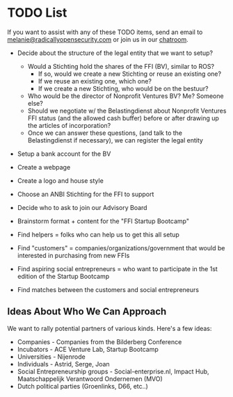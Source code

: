 # TODO List

If you want to assist with any of these TODO items, send an email to melanie@radicallyopensecurity.com or join us in our [chatroom](https://chat.nonprofit.ventures).

* Decide about the structure of the legal entity that we want to setup?
  * Would a Stichting hold the shares of the FFI (BV), similar to ROS?
    * If so, would we create a new Stichting or reuse an existing one?
    * If we reuse an existing one, which one?
    * If we create a new Stichting, who would be on the bestuur?
  * Who would be the director of Nonprofit Ventures BV?  Me?  Someone else?
  * Should we negotiate w/ the Belastingdienst about Nonprofit Ventures FFI status (and the allowed cash buffer) before or after drawing up the articles of incorporation?
  * Once we can answer these questions, (and talk to the Belastingdienst if necessary), we can register the legal entity
  
* Setup a bank account for the BV

* Create a webpage 
* Create a logo and house style
* Choose an ANBI Stichting for the FFI to support
* Decide who to ask to join our Advisory Board
* Brainstorm format + content for the "FFI Startup Bootcamp"
* Find helpers = folks who can help us to get this all setup

* Find "customers" = companies/organizations/government that would be interested in purchasing from new FFIs
* Find aspiring social entrepreneurs = who want to participate in the 1st edition of the Startup Bootcamp
* Find matches between the customers and social entrepreneurs

## Ideas About Who We Can Approach

We want to rally potential partners of various kinds.  Here's a few ideas:

* Companies - Companies from the Bilderberg Conference
* Incubators - ACE Venture Lab, Startup Bootcamp
* Universities - Nijenrode
* Individuals - Astrid, Serge, Joan
* Social Entrepreneurship groups - Social-enterprise.nl, Impact Hub, Maatschappelijk Verantwoord Ondernemen (MVO)
* Dutch political parties (Groenlinks, D66, etc..)
